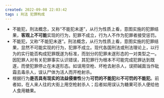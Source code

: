 ```yaml
---
created: 2022-09-08 22:03:42
tags : 刑法 犯罪构成
---
```


- 不能犯，刑法概念，又称“不能犯未遂”，从行为性质上看，意图实施的犯罪结果，**客观上不可能**实现的行为，犯罪不成立，行为人不作为犯罪者接受惩罚。
- 不能犯，又称“不能犯未遂”。刑法概念，从行为性质上看，意图实施的犯罪结果，显然不可能实现的行为，犯罪不成立。现代各国刑法或刑法理论上，以行为的实行能否构成犯罪既遂为标准，而划分的犯罪未遂形态的一对类型之一。因犯罪人对有关犯罪事实认识错误，其犯罪行为根本不可能完成犯罪达到既遂，而使犯罪停止在未遂形态。如误用空枪、坏枪去射杀人，误把碱面当作砒霜去毒杀人，误认尸体为活人而开枪射杀。
- 根据行为**是否具有现实的法益侵害性**分为**可罚的不能犯**和**不可罚的不能犯**。前者如，在人来人往的大街上用空枪射杀人；后者如用误认为糖果可杀人便给他人食用糖果。
